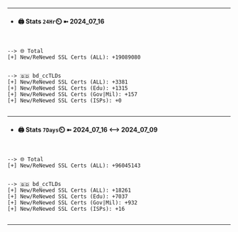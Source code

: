

---
- #### 🖨️ **Stats** `24Hr`⏲️ ➼ 2024_07_16
```console


--> 🌐 Total
[+] New/ReNewed SSL Certs (ALL): +19089080


--> 🇧🇩 bd_ccTLDs
[+] New/ReNewed SSL Certs (ALL): +3381
[+] New/ReNewed SSL Certs (Edu): +1315
[+] New/ReNewed SSL Certs (Gov|Mil): +157
[+] New/ReNewed SSL Certs (ISPs): +0


```

---
- #### 🖨️ **Stats** `7Days`⏲️ ➼ 2024_07_16 <--> 2024_07_09
```console


--> 🌐 Total
[+] New/ReNewed SSL Certs (ALL): +96045143


--> 🇧🇩 bd_ccTLDs
[+] New/ReNewed SSL Certs (ALL): +18261
[+] New/ReNewed SSL Certs (Edu): +7037
[+] New/ReNewed SSL Certs (Gov|Mil): +932
[+] New/ReNewed SSL Certs (ISPs): +16


```

---

